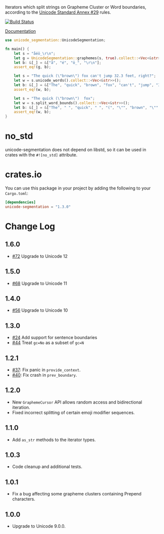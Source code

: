 Iterators which split strings on Grapheme Cluster or Word boundaries, according
to the [Unicode Standard Annex #29](http://www.unicode.org/reports/tr29/) rules.

[![Build Status](https://travis-ci.org/unicode-rs/unicode-segmentation.svg)](https://travis-ci.org/unicode-rs/unicode-segmentation)

[Documentation](https://unicode-rs.github.io/unicode-segmentation/unicode_segmentation/index.html)

```rust
use unicode_segmentation::UnicodeSegmentation;

fn main() {
    let s = "a̐éö̲\r\n";
    let g = UnicodeSegmentation::graphemes(s, true).collect::<Vec<&str>>();
    let b: &[_] = &["a̐", "é", "ö̲", "\r\n"];
    assert_eq!(g, b);

    let s = "The quick (\"brown\") fox can't jump 32.3 feet, right?";
    let w = s.unicode_words().collect::<Vec<&str>>();
    let b: &[_] = &["The", "quick", "brown", "fox", "can't", "jump", "32.3", "feet", "right"];
    assert_eq!(w, b);

    let s = "The quick (\"brown\")  fox";
    let w = s.split_word_bounds().collect::<Vec<&str>>();
    let b: &[_] = &["The", " ", "quick", " ", "(", "\"", "brown", "\"", ")", " ", " ", "fox"];
    assert_eq!(w, b);
}
```

# no_std

unicode-segmentation does not depend on libstd, so it can be used in crates
with the `#![no_std]` attribute.

# crates.io

You can use this package in your project by adding the following
to your `Cargo.toml`:

```toml
[dependencies]
unicode-segmentation = "1.3.0"
```

# Change Log

## 1.6.0

* [#72](https://github.com/unicode-rs/unicode-segmentation/pull/72) Upgrade to Unicode 12

## 1.5.0

* [#68](https://github.com/unicode-rs/unicode-segmentation/pull/68) Upgrade to Unicode 11

## 1.4.0

* [#56](https://github.com/unicode-rs/unicode-segmentation/pull/56) Upgrade to Unicode 10

## 1.3.0

* [#24](https://github.com/unicode-rs/unicode-segmentation/pull/24) Add support for sentence boundaries
* [#44](https://github.com/unicode-rs/unicode-segmentation/pull/44) Treat `gc=No` as a subset of `gc=N`

## 1.2.1

* [#37](https://github.com/unicode-rs/unicode-segmentation/pull/37):
  Fix panic in `provide_context`.
* [#40](https://github.com/unicode-rs/unicode-segmentation/pull/40):
  Fix crash in `prev_boundary`.

## 1.2.0

* New `GraphemeCursor` API allows random access and bidirectional iteration.
* Fixed incorrect splitting of certain emoji modifier sequences.

## 1.1.0

* Add `as_str` methods to the iterator types.

## 1.0.3

* Code cleanup and additional tests.

## 1.0.1

* Fix a bug affecting some grapheme clusters containing Prepend characters.

## 1.0.0

* Upgrade to Unicode 9.0.0.
